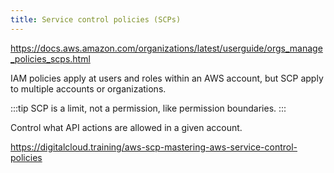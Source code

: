 ```yaml
---
title: Service control policies (SCPs)
---
```


https://docs.aws.amazon.com/organizations/latest/userguide/orgs_manage_policies_scps.html

IAM policies apply at users and roles within an AWS account, but SCP apply to multiple accounts or organizations.

:::tip
SCP is a limit, not a permission, like permission boundaries.
:::

Control what API actions are allowed in a given account.

https://digitalcloud.training/aws-scp-mastering-aws-service-control-policies
